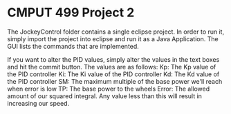 CMPUT 499 Project 2
=============

The JockeyControl folder contains a single eclipse project. In order to run it, simply import the project into eclipse and run it as a Java Application. The GUI lists the commands that are implemented.

If you want to alter the PID values, simply alter the values in the text boxes and hit the commit button. The values are as follows:
	Kp: The Kp value of the PID controller
	Ki: The Ki value of the PID controller
	Kd: The Kd value of the PID controller
	SM: The maximum multiple of the base power we'll reach when error is low
	TP: The base power to the wheels
	Error: The allowed amount of our squared integral. Any value less than this will result in increasing our speed.